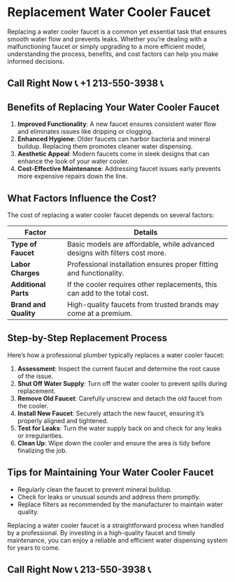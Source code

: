 # Replacement Water Cooler Faucet  

Replacing a water cooler faucet is a common yet essential task that ensures smooth water flow and prevents leaks. Whether you’re dealing with a malfunctioning faucet or simply upgrading to a more efficient model, understanding the process, benefits, and cost factors can help you make informed decisions.  

## Call Right Now 📞 +1 213-550-3938 📞

## Benefits of Replacing Your Water Cooler Faucet  

1. **Improved Functionality**: A new faucet ensures consistent water flow and eliminates issues like dripping or clogging.  
2. **Enhanced Hygiene**: Older faucets can harbor bacteria and mineral buildup. Replacing them promotes cleaner water dispensing.  
3. **Aesthetic Appeal**: Modern faucets come in sleek designs that can enhance the look of your water cooler.  
4. **Cost-Effective Maintenance**: Addressing faucet issues early prevents more expensive repairs down the line.  

## What Factors Influence the Cost?  

The cost of replacing a water cooler faucet depends on several factors:  

| **Factor**               | **Details**                                                                 |  
|---------------------------|-----------------------------------------------------------------------------|  
| **Type of Faucet**        | Basic models are affordable, while advanced designs with filters cost more. |  
| **Labor Charges**         | Professional installation ensures proper fitting and functionality.         |  
| **Additional Parts**      | If the cooler requires other replacements, this can add to the total cost.|  
| **Brand and Quality**     | High-quality faucets from trusted brands may come at a premium.              |  

## Step-by-Step Replacement Process  

Here’s how a professional plumber typically replaces a water cooler faucet:  

1. **Assessment**: Inspect the current faucet and determine the root cause of the issue.  
2. **Shut Off Water Supply**: Turn off the water cooler to prevent spills during replacement.  
3. **Remove Old Faucet**: Carefully unscrew and detach the old faucet from the cooler.  
4. **Install New Faucet**: Securely attach the new faucet, ensuring it’s properly aligned and tightened.  
5. **Test for Leaks**: Turn the water supply back on and check for any leaks or irregularities.  
6. **Clean Up**: Wipe down the cooler and ensure the area is tidy before finalizing the job.  

## Tips for Maintaining Your Water Cooler Faucet  

- Regularly clean the faucet to prevent mineral buildup.  
- Check for leaks or unusual sounds and address them promptly.  
- Replace filters as recommended by the manufacturer to maintain water quality.  

Replacing a water cooler faucet is a straightforward process when handled by a professional. By investing in a high-quality faucet and timely maintenance, you can enjoy a reliable and efficient water dispensing system for years to come.
## Call Right Now 📞 213-550-3938 📞